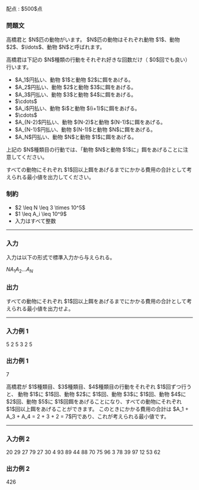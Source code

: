 
<div>

<span>

<span>

<p>
配点 : $500$点
</p>

<div>

<section>

### **問題文**

<p>
高橋君と $N$匹の動物がいます。
$N$匹の動物はそれぞれ動物 $1$、動物 $2$、$\ldots$、動物 $N$と呼ばれます。
</p>

<p>
高橋君は下記の $N$種類の行動をそれぞれ好きな回数だけ（ $0$回でも良い）行います。
</p>

<ul>

<li>
$A_1$円払い、動物 $1$と動物 $2$に餌をあげる。
</li>

<li>
$A_2$円払い、動物 $2$と動物 $3$に餌をあげる。
</li>

<li>
$A_3$円払い、動物 $3$と動物 $4$に餌をあげる。
</li>

<li>
$\cdots$
</li>

<li>
$A_i$円払い、動物 $i$と動物 $(i+1)$に餌をあげる。
</li>

<li>
$\cdots$
</li>

<li>
$A_{N-2}$円払い、動物 $(N-2)$と動物 $(N-1)$に餌をあげる。
</li>

<li>
$A_{N-1}$円払い、動物 $(N-1)$と動物 $N$に餌をあげる。
</li>

<li>
$A_N$円払い、動物 $N$と動物 $1$に餌をあげる。
</li>

</ul>

<p>
上記の $N$種類目の行動では、「動物 $N$と動物 $1$に」餌をあげることに注意してください。
</p>

<p>
すべての動物にそれぞれ $1$回以上餌をあげるまでにかかる費用の合計として考えられる最小値を出力してください。
</p>

</section>

</div>

<div>

<section>

### **制約**

<ul>

<li>
$2 \leq N \leq 3 \times 10^5$
</li>

<li>
$1 \leq A_i \leq 10^9$
</li>

<li>
入力はすべて整数
</li>

</ul>

</section>

</div>

---

<div>

<div>

<section>

### **入力**

<p>
入力は以下の形式で標準入力から与えられる。
</p>

<div>

$N$$A_1$$A_2$$\ldots$$A_N$
</div>

</section>

</div>

<div>

<section>

### **出力**

<p>
すべての動物にそれぞれ $1$回以上餌をあげるまでにかかる費用の合計として考えられる最小値を出力せよ。
</p>

</section>

</div>

</div>

---

<div>

<section>

### **入力例 1**

<div>

5
2 5 3 2 5

</div>

</section>

</div>

<div>

<section>

### **出力例 1**

<div>

7

</div>

<p>
高橋君が $1$種類目、$3$種類目、$4$種類目の行動をそれぞれ $1$回ずつ行うと、
動物 $1$に $1$回、動物 $2$に $1$回、動物 $3$に $1$回、動物 $4$に $2$回、動物 $5$に $1$回餌をあげることになり、すべての動物にそれぞれ $1$回以上餌をあげることができます。
このときにかかる費用の合計は $A_1 + A_3 + A_4 = 2 + 3 + 2 = 7$円であり、これが考えられる最小値です。
</p>

</section>

</div>

---

<div>

<section>

### **入力例 2**

<div>

20
29 27 79 27 30 4 93 89 44 88 70 75 96 3 78 39 97 12 53 62

</div>

</section>

</div>

<div>

<section>

### **出力例 2**

<div>

426

</div>

</section>

</div>

</span>

</span>

</div>
